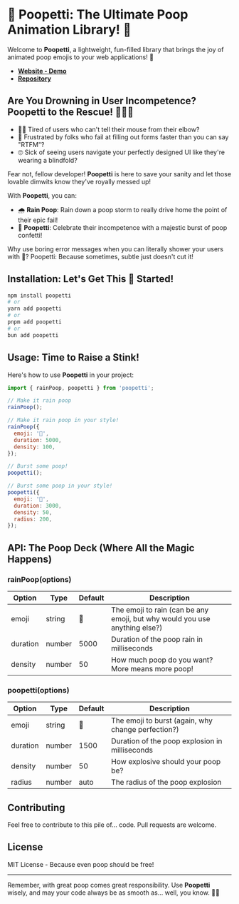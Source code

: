 # 💩 Poopetti: The Ultimate Poop Animation Library! 💩

Welcome to **Poopetti**, a lightweight, fun-filled library that brings the joy of animated poop emojis to your web applications! 🎉

- **[Website - Demo](https://poopetti.com)**
- **[Repository](https://github.com/enszrlu/poopetti)**

## Are You Drowning in User Incompetence? Poopetti to the Rescue! 💩🦸‍♂️

- 🤦‍♂️ Tired of users who can't tell their mouse from their elbow?
- 😤 Frustrated by folks who fail at filling out forms faster than you can say "RTFM"?
- 🙄 Sick of seeing users navigate your perfectly designed UI like they're wearing a blindfold?

Fear not, fellow developer! **Poopetti** is here to save your sanity and let those lovable dimwits know they've royally messed up!

With **Poopetti**, you can:

- 🌧️ **Rain Poop**: Rain down a poop storm to really drive home the point of their epic fail!
- 🎉 **Poopetti**: Celebrate their incompetence with a majestic burst of poop confetti!

Why use boring error messages when you can literally shower your users with 💩? Poopetti: Because sometimes, subtle just doesn't cut it!

## Installation: Let's Get This 💩 Started!

```bash
npm install poopetti
# or
yarn add poopetti
# or
pnpm add poopetti
# or
bun add poopetti
```

## Usage: Time to Raise a Stink!

Here's how to use **Poopetti** in your project:

```javascript
import { rainPoop, poopetti } from 'poopetti';

// Make it rain poop
rainPoop();

// Make it rain poop in your style!
rainPoop({
  emoji: '💩',
  duration: 5000,
  density: 100,
});

// Burst some poop!
poopetti();

// Burst some poop in your style!
poopetti({
  emoji: '💩',
  duration: 3000,
  density: 50,
  radius: 200,
});
```

## API: The Poop Deck (Where All the Magic Happens)

### rainPoop(options)

| Option   | Type   | Default | Description                                                                |
| -------- | ------ | ------- | -------------------------------------------------------------------------- |
| emoji    | string | 💩      | The emoji to rain (can be any emoji, but why would you use anything else?) |
| duration | number | 5000    | Duration of the poop rain in milliseconds                                  |
| density  | number | 50      | How much poop do you want? More means more poop!                           |

### poopetti(options)

| Option   | Type   | Default | Description                                        |
| -------- | ------ | ------- | -------------------------------------------------- |
| emoji    | string | 💩      | The emoji to burst (again, why change perfection?) |
| duration | number | 1500    | Duration of the poop explosion in milliseconds     |
| density  | number | 50      | How explosive should your poop be?                 |
| radius   | number | auto    | The radius of the poop explosion                   |

## Contributing

Feel free to contribute to this pile of... code. Pull requests are welcome.

## License

MIT License - Because even poop should be free!

---

Remember, with great poop comes great responsibility. Use **Poopetti** wisely, and may your code always be as smooth as... well, you know. 💩✨
